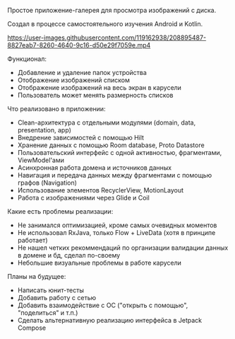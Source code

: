 Простое приложение-галерея для просмотра изображений с диска.

Создал в процессе самостоятельного изучения Android и Kotlin.

https://user-images.githubusercontent.com/119162938/208895487-8827eab7-8260-4640-9c16-d50e29f7059e.mp4

Функционал:
- Добавление и удаление папок устройства
- Отображение изображений списком
- Отображение изображений на весь экран в карусели
- Пользователь может менять размерность списков

Что реализовано в приложении:
- Clean-архитектура с отдельными модулями (domain, data, presentation, app)
- Внедрение зависимостей с помощью Hilt
- Хранение данных с помощью Room database, Proto Datastore
- Пользовательский интерфейс с одной активностью, фрагментами, ViewModel'ами
- Асинхронная работа домена и источников данных
- Навигация и передача данных между фрагментами с помощью графов (Navigation)
- Использование элементов RecyclerView, MotionLayout
- Работа с изображениями через Glide и Coil

Какие есть проблемы реализации:
- Не занимался оптимизацией, кроме самых очевидных моментов
- Не использовал RxJava, только Flow + LiveData (хотя в принципе работает)
- Не нашел четких рекоммендаций по организации валидации данных в домене и бд, сделал по-своему
- Небольшие визуальные проблемы в работе карусели

Планы на будущее:
- Написать юнит-тесты
- Добавить работу с сетью
- Добавить взаимодействие с ОС ("открыть с помощью", "поделиться" и т.п.)
- Сделать альтернативную реализацию интерфейса в Jetpack Compose
